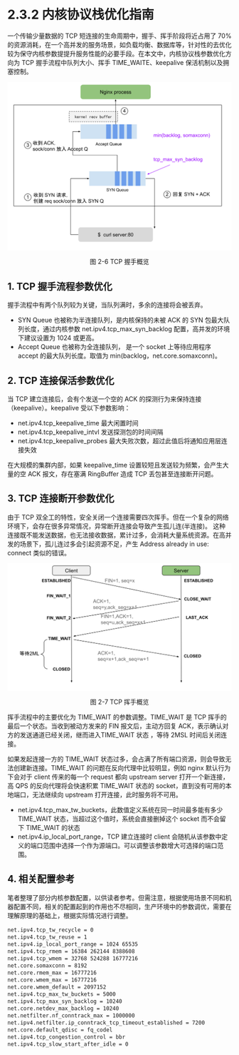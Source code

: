 # 2.3.2 内核协议栈优化指南

一个传输少量数据的 TCP 短连接的生命周期中，握手、挥手阶段将近占用了 70% 的资源消耗，在一个高并发的服务场景，如负载均衡、数据库等，针对性的去优化较为保守内核参数提提升服务性能的必要手段。在本文中，内核协议栈参数优化方向为 TCP 握手流程中队列大小、挥手 TIME_WAITE、keepalive 保活机制以及拥塞控制。

<div  align="center">
	<img src="../assets/TCP.svg" width = "550"  align=center />
	<p>图 2-6 TCP 握手概览</p>
</div>

## 1. TCP 握手流程参数优化

握手流程中有两个队列较为关键，当队列满时，多余的连接将会被丢弃。

- SYN Queue 也被称为半连接队列，是内核保持的未被 ACK 的 SYN 包最大队列长度，通过内核参数 net.ipv4.tcp_max_syn_backlog 配置，高并发的环境下建议设置为 1024 或更高。
- Accept Queue 也被称为全连接队列， 是一个 socket 上等待应用程序 accept 的最大队列长度。取值为 min(backlog，net.core.somaxconn)。

## 2. TCP 连接保活参数优化

当 TCP 建立连接后，会有个发送一个空的 ACK 的探测行为来保持连接（keepalive）。keepalive 受以下参数影响：

- net.ipv4.tcp_keepalive_time 最大闲置时间
- net.ipv4.tcp_keepalive_intvl 发送探测包的时间间隔
- net.ipv4.tcp_keepalive_probes 最大失败次数，超过此值后将通知应用层连接失效

在大规模的集群内部，如果 keepalive_time 设置较短且发送较为频繁，会产生大量的空 ACK 报文，存在塞满 RingBuffer 造成 TCP 丢包甚至连接断开问题。

## 3. TCP 连接断开参数优化

由于 TCP 双全工的特性，安全关闭一个连接需要四次挥手。但在一个复杂的网络环境下，会存在很多异常情况，异常断开连接会导致产生孤儿连(半连接)。 这种连接既不能发送数据，也无法接收数据，累计过多，会消耗大量系统资源。在高并发的场景下，孤儿连过多会引起资源不足，产生 Address already in use: connect 类似的错误。

<div  align="center">
	<img src="../assets/tcp_disconnect.svg" width = "550"  align=center />
	<p>图 2-7 TCP 挥手概览</p>
</div>

挥手流程中的主要优化为 TIME_WAIT 的参数调整。TIME_WAIT 是 TCP 挥手的最后一个状态。当收到被动方发来的 FIN 报文后，主动方回复 ACK，表示确认对方的发送通道已经关闭，继而进入TIME_WAIT 状态 ，等待 2MSL 时间后关闭连接。

如果发起连接一方的 TIME_WAIT 状态过多，会占满了所有端口资源，则会导致无法创建新连接。TIME_WAIT 的问题在反向代理中比较明显，例如 nginx 默认行为下会对于 client 传来的每一个 request 都向 upstream server 打开一个新连接，高 QPS 的反向代理将会快速积累 TIME_WAIT 状态的 socket，直到没有可用的本地端口，无法继续向 upstream 打开连接，此时服务将不可用。

- net.ipv4.tcp_max_tw_buckets，此数值定义系统在同一时间最多能有多少 TIME_WAIT 状态，当超过这个值时，系统会直接删掉这个 socket 而不会留下 TIME_WAIT 的状态
- net.ipv4.ip_local_port_range，TCP 建立连接时 client 会随机从该参数中定义的端口范围中选择一个作为源端口。可以调整该参数增大可选择的端口范围。

## 4. 相关配置参考

笔者整理了部分内核参数配置，以供读者参考。但需注意，根据使用场景不同和机器配置不同，相关的配置起到的作用也不尽相同，生产环境中的参数调优，需要在理解原理的基础上，根据实际情况进行调整。

```
net.ipv4.tcp_tw_recycle = 0
net.ipv4.tcp_tw_reuse = 1
net.ipv4.ip_local_port_range = 1024 65535
net.ipv4.tcp_rmem = 16384 262144 8388608
net.ipv4.tcp_wmem = 32768 524288 16777216
net.core.somaxconn = 8192
net.core.rmem_max = 16777216
net.core.wmem_max = 16777216
net.core.wmem_default = 2097152
net.ipv4.tcp_max_tw_buckets = 5000
net.ipv4.tcp_max_syn_backlog = 10240
net.core.netdev_max_backlog = 10240
net.netfilter.nf_conntrack_max = 1000000
net.ipv4.netfilter.ip_conntrack_tcp_timeout_established = 7200
net.core.default_qdisc = fq_codel
net.ipv4.tcp_congestion_control = bbr
net.ipv4.tcp_slow_start_after_idle = 0
```